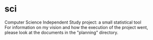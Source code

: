 # sci
Computer Science Independent Study project: a small statistical tool  
For information on my vision and how the execution of the project went, please look at the documents in the "planning" directory.
